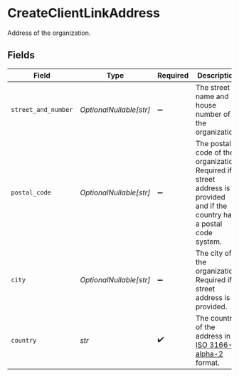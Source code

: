 # CreateClientLinkAddress

Address of the organization.


## Fields

| Field                                                                                                                      | Type                                                                                                                       | Required                                                                                                                   | Description                                                                                                                | Example                                                                                                                    |
| -------------------------------------------------------------------------------------------------------------------------- | -------------------------------------------------------------------------------------------------------------------------- | -------------------------------------------------------------------------------------------------------------------------- | -------------------------------------------------------------------------------------------------------------------------- | -------------------------------------------------------------------------------------------------------------------------- |
| `street_and_number`                                                                                                        | *OptionalNullable[str]*                                                                                                    | :heavy_minus_sign:                                                                                                         | The street name and house number of the organization.                                                                      | Main Street 123                                                                                                            |
| `postal_code`                                                                                                              | *OptionalNullable[str]*                                                                                                    | :heavy_minus_sign:                                                                                                         | The postal code of the organization. Required if a street address is provided and if the country has a postal code system. | 1234AB                                                                                                                     |
| `city`                                                                                                                     | *OptionalNullable[str]*                                                                                                    | :heavy_minus_sign:                                                                                                         | The city of the organization. Required if a street address is provided.                                                    | Amsterdam                                                                                                                  |
| `country`                                                                                                                  | *str*                                                                                                                      | :heavy_check_mark:                                                                                                         | The country of the address in [ISO 3166-1 alpha-2](https://en.wikipedia.org/wiki/ISO_3166-1_alpha-2) format.               | NL                                                                                                                         |